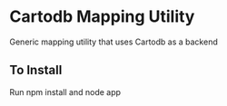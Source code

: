 # Cartodb Mapping Utility

Generic mapping utility that uses Cartodb as a backend

## To Install

Run
  npm install
and
  node app
